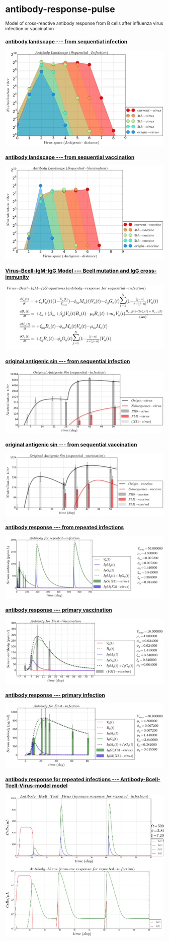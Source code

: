 # antibody-response-pulse
Model of cross-reactive antibody response from B cells after influenza virus infection or vaccination

### [antibody landscape --- from sequential infection ](https://github.com/blab/antibody-response-pulse/blob/master/bcell-array/code/VBMG_infection_landscape.ipynb)
![](/bcell-array/figure/Virus-Bcell-IgM-IgG-landscape.png)

### [antibody landscape --- from sequential vaccination ](https://github.com/blab/antibody-response-pulse/blob/master/bcell-array/code/VBMG_vaccination_landscape.ipynb)
![](/bcell-array/figure/Vaccine-Bcell-IgM-IgG-landscape.png)

### [Virus-Bcell-IgM-IgG Model --- Bcell mutation and IgG cross-immunity ](https://github.com/blab/antibody-response-pulse/blob/master/bcell-array/code/VBMG_infetion_landscape.ipynb)
![](/bcell-array/figure/Virus-Bcell-IgM-IgG-equation.png)

### [original antigenic sin --- from sequential infection ](https://github.com/blab/antibody-response-pulse/blob/master/bcell-array/code/VBMG_infection_OAS.ipynb)
![](/bcell-array/figure/Virus-Bcell-IgM-IgG-Original-Antigenic-Sin-infection.png)

### [original antigenic sin --- from sequential vaccination ](https://github.com/blab/antibody-response-pulse/blob/master/bcell-array/code/VBMG_vaccinationn_OAS.ipynb)
![](/bcell-array/figure/Vaccine-Bcell-IgM-IgG-Original-Antigenic-Sin-vaccination.png)

### [antibody response --- from repeated infections ](https://github.com/blab/antibody-response-pulse/blob/master/bcell-array/code/IgM_IgG_repeated_infection.ipynb)
![](/bcell-array/figure/Virus-Bcell-IgM-IgG-repeated-infection.png)

### [antibody response --- primary vaccination ](https://github.com/blab/antibody-response-pulse/blob/master/bcell-array/code/VBMG_vaccination_1st.ipynb)
![](/bcell-array/figure/Vaccine-Bcell-IgM-IgG-first-vaccination.png)

### [antibody response --- primary infection ](https://github.com/blab/antibody-response-pulse/blob/master/bcell-array/code/VBMG_infection_1st.ipynb)
![](/bcell-array/figure/Virus-Bcell-IgM-IgG-first-infection.png)

### [antibody response for repeated infections --- Antibody-Bcell-Tcell-Virus-model model](https://github.com/blab/antibody-response-pulse/blob/master/bcell-array/code/Antibody_Bcell_Tcell_Virus_model.ipynb)
![](/bcell-array/figure/antibody-response-ABTV.png)
